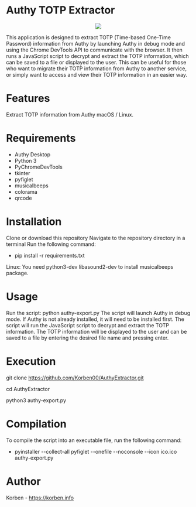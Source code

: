 # Authy TOTP Extractor

<p align="center">
  <img src="https://korben.info/app/uploads/2023/03/SCR-20230303-o0u-2.webp">
</p>

This application is designed to extract TOTP (Time-based One-Time Password) information from Authy by launching Authy in debug mode and using the Chrome DevTools API to communicate with the browser. It then runs a JavaScript script to decrypt and extract the TOTP information, which can be saved to a file or displayed to the user. This can be useful for those who want to migrate their TOTP information from Authy to another service, or simply want to access and view their TOTP information in an easier way.

# Features

Extract TOTP information from Authy macOS / Linux.

# Requirements

* Authy Desktop
* Python 3
* PyChromeDevTools
* tkinter
* pyfiglet
* musicalbeeps
* colorama
* qrcode

# Installation

Clone or download this repository
Navigate to the repository directory in a terminal
Run the following command: 

* pip install -r requirements.txt

Linux: You need python3-dev libasound2-dev to install musicalbeeps package.

# Usage

Run the script: python authy-export.py
The script will launch Authy in debug mode. If Authy is not already installed, it will need to be installed first.
The script will run the JavaScript script to decrypt and extract the TOTP information.
The TOTP information will be displayed to the user and can be saved to a file by entering the desired file name and pressing enter.

# Execution

git clone https://github.com/Korben00/AuthyExtractor.git

cd AuthyExtractor

python3 authy-export.py

# Compilation

To compile the script into an executable file, run the following command:

* pyinstaller --collect-all pyfiglet --onefile --noconsole --icon ico.ico authy-export.py

# Author

Korben - https://korben.info
